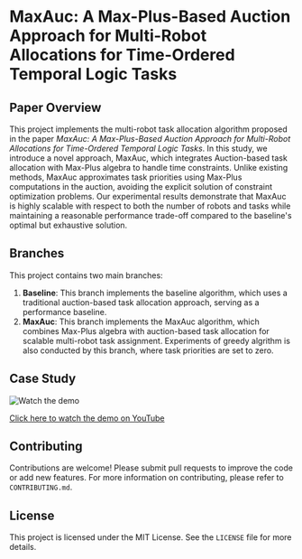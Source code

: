 # MaxAuc: A Max-Plus-Based Auction Approach for Multi-Robot Allocations for Time-Ordered Temporal Logic Tasks

## Paper Overview

This project implements the multi-robot task allocation algorithm proposed in the paper *MaxAuc: A Max-Plus-Based Auction Approach for Multi-Robot Allocations for Time-Ordered Temporal Logic Tasks*. In this study, we introduce a novel approach, MaxAuc, which integrates Auction-based task allocation with Max-Plus algebra to handle time constraints. Unlike existing methods, MaxAuc approximates task priorities using Max-Plus computations in the auction, avoiding the explicit solution of constraint optimization problems. Our experimental results demonstrate that MaxAuc is highly scalable with respect to both the number of robots and tasks while maintaining a reasonable performance trade-off compared to the baseline's optimal but exhaustive solution.

## Branches

This project contains two main branches:

1. **Baseline**: This branch implements the baseline algorithm, which uses a traditional auction-based task allocation approach, serving as a performance baseline.
2. **MaxAuc**: This branch implements the MaxAuc algorithm, which combines Max-Plus algebra with auction-based task allocation for scalable multi-robot task assignment. Experiments of greedy algrithm is also conducted by this branch, where task priorities are set to zero.

## Case Study

![Watch the demo](https://img.youtube.com/vi/w_kYA31kLRc/0.jpg)

[Click here to watch the demo on YouTube](https://www.youtube.com/watch?v=w_kYA31kLRc)

## Contributing

Contributions are welcome! Please submit pull requests to improve the code or add new features. For more information on contributing, please refer to `CONTRIBUTING.md`.

## License

This project is licensed under the MIT License. See the `LICENSE` file for more details.

